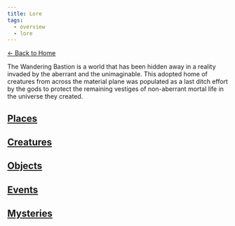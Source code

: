 ```yaml
---
title: Lore
tags:
  - overview
  - lore
---
```


[<- Back to Home](../index.md)

The Wandering Bastion is a world that has been hidden away in a reality invaded by the aberrant and the unimaginable. This adopted home of creatures from across the material plane was populated as a last ditch effort by the gods to protect the remaining vestiges of non-aberrant mortal life in the universe they created.

## [Places](place/index.md)

## [Creatures](creature/index.md)

## [Objects](object/index.md)

## [Events](event/index.md)

## [Mysteries](./mystery/index.md)
